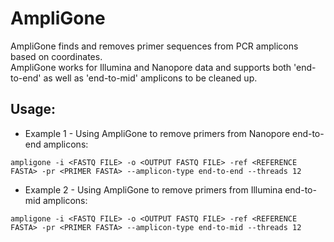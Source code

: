 # AmpliGone

AmpliGone finds and removes primer sequences from PCR amplicons based on coordinates.  
AmpliGone works for Illumina and Nanopore data and supports both 'end-to-end' as well as 'end-to-mid' amplicons to be cleaned up.

## Usage:

* Example 1 - Using AmpliGone to remove primers from Nanopore end-to-end amplicons:
```
ampligone -i <FASTQ FILE> -o <OUTPUT FASTQ FILE> -ref <REFERENCE FASTA> -pr <PRIMER FASTA> --amplicon-type end-to-end --threads 12
```

* Example 2 - Using AmpliGone to remove primers from Illumina end-to-mid amplicons:
```
ampligone -i <FASTQ FILE> -o <OUTPUT FASTQ FILE> -ref <REFERENCE FASTA> -pr <PRIMER FASTA> --amplicon-type end-to-mid --threads 12
```